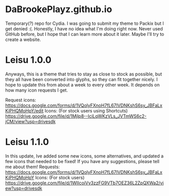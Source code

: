 # DaBrookePlayz.github.io
Temporary(?) repo for Cydia. I was going to submit my theme to Packix but I get denied :(. Honestly, I have no idea what I'm doing right now. Never used GitHub before, but I hope that I can learn more about it later. Maybe I'll try to create a website.


# Leisu 1.0.0
Anyways, this is a theme that tries to stay as close to stock as possible, but they all have been converted into glyphs, so they can fit together nicely. I hope to update this from about a week to every other week. It depends on how many icon requests I get. 

Request icons: https://docs.google.com/forms/d/1VQolyFXnoH7fL67IVDNKshS6sy_JBFaLxKiPHQMoHpY/edit
Icons: (For stock users using Shortcuts) https://drive.google.com/file/d/1Mjlp8--IciLqWKzVLs_JVTmWS6c2-jCM/view?usp=drivesdk


# Leisu 1.1.0
In this update, Ive added some new icons, some alternatives, and updated a few icons that needed to be fixed! If you have any suggestions, please tell me about them!
Requests: https://docs.google.com/forms/d/1VQolyFXnoH7fL67IVDNKshS6sy_JBFaLxKiPHQMoHpY
Icons: (For stock users) https://drive.google.com/file/d/1WIIcoiVv3zzFG9VTb7OEZ36L2ZpQXWa2/view?usp=drivesdk
